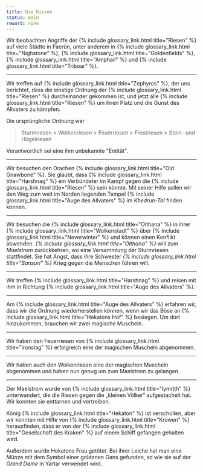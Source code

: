 ```yaml
---
title: Die Riesen
status: main
reward: none
---
```


Wir beobachten Angriffe der {% include glossary_link.html title="Riesen" %} auf viele Städte in Faerûn, unter anderem in {% include
glossary_link.html title="Nighstone" %}, {% include glossary_link.html title="Goldenfields" %}, {%
include glossary_link.html title="Amphail" %} und {% include glossary_link.html title="Triboar" %}.

---

Wir treffen auf {% include glossary_link.html title="Zephyros" %}, der uns berichtet, dass die
einstige Ordnung der {% include glossary_link.html title="Riesen" %} durcheinander gekommen ist, und jetzt alle {% include glossary_link.html title="Riesen" %} um ihren Platz und die
Gunst des Allvaters zu kämpfen.

Die ursprüngliche Ordnung war

> Sturmriesen > Wolkenriesen > Feuerriesen > Frostriesen > Stein- und Hügelriesen

Verantwortlich sei eine ihm unbekannte "Entität".

---

Wir besuchen den Drachen {% include glossary_link.html title="Old Gnawbone" %}. Sie glaubt, dass {%
include glossary_link.html title="Harshnag" %} ein Verbündeter im Kampf gegen die {% include glossary_link.html title="Riesen" %} sein
könnte. Mit seiner Hilfe sollen wir den Weg zum weit im Norden liegenden Tempel {% include
glossary_link.html title="Auge des Allvaters" %} im *Khedrun-Tal* finden können.

---

Wir besuchen die {% include glossary_link.html title="Olthana" %} in ihrer {% include glossary_link.html title="Wolkenstadt" %} über {%
include glossary_link.html title="Neverwinter" %} und können einen Konflikt abwenden. *{% include glossary_link.html title="Olthana" %}* will
zum *Maelstrom* zurückkehren, wo eine Versammlung der Sturmriesen stattfindet. Sie hat Angst, dass
ihre Schwester *{% include glossary_link.html title="Sansuri" %}* Krieg gegen die Menschen führen will.

---

Wir treffen {% include glossary_link.html title="Harshnag" %} und reisen mit ihm in Richtung {%
include glossary_link.html title="Auge des Allvaters" %}.

---

Am {% include glossary_link.html title="Auge des Allvaters" %} erfahren wir, dass wir die Ordnung
wiederherstellen können, wenn wir das Böse an {% include glossary_link.html title="Hekatons
Hof" %} besiegen. Um dort hinzukommen, brauchen wir zwei magische Muscheln.

---

Wir haben den Feuerriesen von {% include glossary_link.html title="Ironslag" %} erfolgreich
eine der magischen Muscheln abgenommen.

---

Wir haben auch den Wolkenriesen eine der magischen Muscheln abgenommen und haben nun genug um zum Maelstrom zu gelangen.

---

Der Maelstrom wurde von {% include glossary_link.html title="Iymrith" %} unterwandert, die die
Riesen gegen die „kleinen Völker“ aufgestachelt hat. Wir konnten sie enttarnen und vertreiben.

König {% include glossary_link.html title="Hekaton" %} ist verschollen, aber wir konnten mit Hilfe
von {% include glossary_link.html title="Krowen" %} herausfinden, dass er von der {% include
glossary_link.html title="Gesellschaft des Kraken" %} auf einem Schiff gefangen gehalten wird.

Außerdem wurde Hekatons Frau getötet. Bei ihrer Leiche hat man eine Münze mit dem Symbol einer
goldenen Gans gefunden, so wie sie auf der *Grand Dame* in Yartar verwendet wird.


